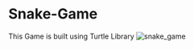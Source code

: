 # Snake-Game
This Game is built using Turtle Library
![snake_game](https://user-images.githubusercontent.com/109330251/185783600-8d726322-3c22-403e-ba1c-648332051b5c.gif)

